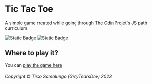 # Tic Tac Toe
A simple game created while going through [The Odin Projet](https://www.theodinproject.com/)'s JS path curriculum

![Static Badge](https://img.shields.io/badge/The%20odin%20project-yellow?link=https%3A%2F%2Fgithub.com%2FGreyTearsDev%2Ftic-tac-toe.git)
![Static Badge](https://img.shields.io/badge/Tic%20Tac%20Toe%20-%20green?link=https%3A%2F%2Fgithub.com%2FGreyTearsDev%2Ftic-tac-toe.git)

## Where to play it?

You can [play the game here](https://greytearsdev.github.io/tic-tac-toe/)

###### Copyright © Tirso Samalungo (GreyTearsDev) 2023
